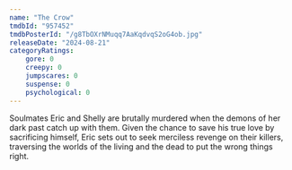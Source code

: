 ```yaml
---
name: "The Crow"
tmdbId: "957452"
tmdbPosterId: "/g8TbOXrNMuqq7AaKqdvqS2oG4ob.jpg"
releaseDate: "2024-08-21"
categoryRatings:
    gore: 0
    creepy: 0
    jumpscares: 0
    suspense: 0
    psychological: 0
---
```

Soulmates Eric and Shelly are brutally murdered when the demons of her dark past catch up with them. Given the chance to save his true love by sacrificing himself, Eric sets out to seek merciless revenge on their killers, traversing the worlds of the living and the dead to put the wrong things right.
